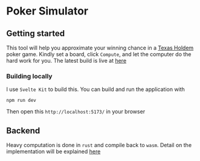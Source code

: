 # Poker Simulator

## Getting started

This tool will help you approximate your winning chance in a [Texas Holdem](https://en.wikipedia.org/wiki/Texas_hold_%27em) poker game.
Kindly set a board, click `Compute`, and let the computer do the hard work for you.
The latest build is live at [here](https://poker.lamsaoquenem.day/)

### Building locally

I use `Svelte Kit` to build this. You can build and run the application with

```
npm run dev
```

Then open this `http://localhost:5173/` in your browser

## Backend

Heavy computation is done in `rust` and compile back to `wasm`.
Detail on the implementation will be explained [here](https://github.com/hucancode/poker-solver)
